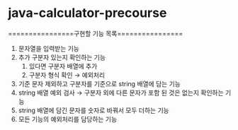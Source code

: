 # java-calculator-precourse
================구현할 기능 목록================
1. 문자열을 입력받는 기능
2. 추가 구분자 있는지 확인하는 기능
    1. 있다면 구분자 배열에 추가
    2. 구분자 형식 확인 → 예외처리
3. 기준 문자 제외하고 구분자를 기준으로 string 배열에 담는 기능
4. string 배열 예외 검사 → 구분자 외에 다른 문자가 포함 된 것은 없는지 확인하는 기능
5. string 배열에 담긴 문자를 숫자로 바꿔서 모두 더하는 기능
6. 모든 기능의 예외처리를 담당하는 기능